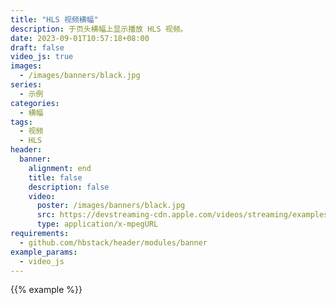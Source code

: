 ```yaml
---
title: "HLS 视频横幅"
description: 于页头横幅上显示播放 HLS 视频。
date: 2023-09-01T10:57:18+08:00
draft: false
video_js: true
images:
  - /images/banners/black.jpg
series:
  - 示例
categories:
  - 横幅
tags:
  - 视频
  - HLS
header:
  banner:
    alignment: end
    title: false
    description: false
    video:
      poster: /images/banners/black.jpg
      src: https://devstreaming-cdn.apple.com/videos/streaming/examples/adv_dv_atmos/main.m3u8
      type: application/x-mpegURL
requirements:
  - github.com/hbstack/header/modules/banner
example_params:
  - video_js
---
```


{{% example %}}
